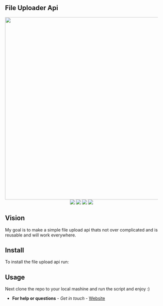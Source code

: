 ## File Uploader Api

<p align=center>
    <img src="https://images.macrumors.com/t/n2_saO8-7GaJZIglaLO8uavLF8I=/1600x0/article-new/2019/10/ios-files-app-icon.jpg" width=600>
  <br>
  <img src="https://img.shields.io/badge/License-MIT-yellow.svg">
    <img src="https://img.shields.io/badge/file-upload-brightgreen.svg">
        <img src="https://img.shields.io/badge/api-file-red.svg">
<img src="https://img.shields.io/badge/License-Apache%202.0-blue.svg">
</p>

## Vision
My goal is to make a simple file upload api thats not over complicated and is reusable and will work everywhere.

## Install
To install the file upload api run:



## Usage
Next clone the repo to your local mashine and run the script and enjoy :)




* **For help or questions** - *Get in touch* - <a href="https://micaelil.com"> Website </a>


